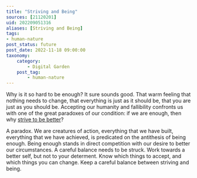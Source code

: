 ```yaml
---
title: "Striving and Being"
sources: [21120201]
uid: 202209051316
aliases: [Striving and Being]
tags:
- human-nature
post_status: future
post_date: 2022-11-18 09:00:00
taxonomy:
    category:
        - Digital Garden
    post_tag:
        - human-nature
---
```


Why is it so hard to be enough? It sure sounds good. That warm feeling that nothing needs to change, that everything is just as it should be, that you are just as you should be. Accepting our humanity and fallibility confronts us with one of the great paradoxes of our condition: if we are enough, then why [strive to be better](./an-engine-for-human-action.md)?

A paradox. We are creatures of action, everything that we have built, everything that we have achieved, is predicated on the antithesis of being enough. Being enough stands in direct competition with our desire to better our circumstances. A careful balance needs to be struck. Work towards a better self, but not to your determent. Know which things to accept, and which things you can change. Keep a careful balance between striving and being.